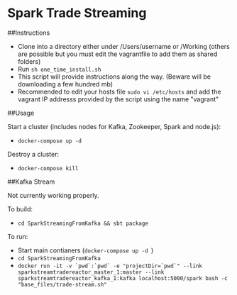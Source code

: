 Spark Trade Streaming
============


##Instructions

- Clone into a directory either under /Users/username or /Working (others are possible but you must edit the vagrantfile to add them as shared folders)
- Run ```sh one_time_install.sh```
- This script will provide instructions along the way. (Beware will be downloading a few hundred mb)
- Recommended to edit your hosts file ```sudo vi /etc/hosts``` and add the vagrant IP addresss provided by the script using the name "vagrant"


##Usage

Start a cluster (includes nodes for Kafka, Zookeeper, Spark and node.js):

- ```docker-compose up -d ```

Destroy a cluster:

- ```docker-compose kill```

##Kafka Stream

Not currently working properly.

To build:

- ```cd SparkStreamingFromKafka && sbt package```

To run:

- Start main contianers (```docker-compose up -d ```)
- ```cd SparkStreamingFromKafka```
- ```docker run -it -v `pwd`:`pwd` -e "projectDir=`pwd`" --link sparkstreamtradereactor_master_1:master --link sparkstreamtradereactor_kafka_1:kafka localhost:5000/spark bash -c "base_files/trade-stream.sh"```


